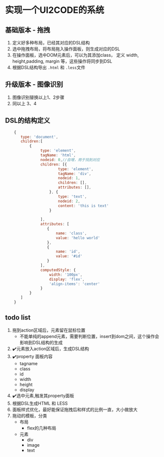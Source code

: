 # 实现一个UI2CODE的系统

## 基础版本 - 拖拽
1. 定义好多种布局，已经其对应的DSL结构
2. 选中拖拽布局，将布局拖入操作面板，则生成对应的DSL
3. 在操作面板，选中DOM元素后，可以为其添加class， 定义 width, height,padding, margin 等，这些操作将同步到DSL
4. 根据DSL结构导出 `.html` 和 `.less`文件

##  升级版本 - 图像识别
1. 图像识别替换以上1、2步骤
2. 同以上 3、4


## DSL的结构定义
```js
    {
       type: 'document',
       children:[
           {
                type: 'element',
                tagName: 'html',
                nodeid: 0,//自增，用于找到对应
                children: [{
                        type: 'element',
                        tagName: 'div',
                        nodeid: 1,
                        children: [],
                        attributes: [],
                    }, {
                        type: 'text',
                        nodeid: 2,
                        content: 'this is text'
                    }
                    
                ],
                attributes: [
                   {
                       name: 'class',
                       value: 'hello world'
                   },
                   {
                       name: 'id',
                       value: '#id'
                   }
                ],
                computedStyle: {
                    width: '100px',
                    display: 'flex',
                    'align-items': 'center'
                }
           }
       ]
    }
```


## todo list
1. 拖到action区域后，元素留在鼠标位置
    - 不能单纯的append元素，需要判断位置，insert到dom之间，这个操作会影响到DSL结构的生成
2. ✔️元素放入action区域后，生成DSL结构
3. ✔️property 面板内容
    - tagname
    - class
    - id
    - width
    - height
    - display
4. ✔️选中元素,触发其property面板
5. 根据DSL生成HTML 和 LESS
6. 面板样式优化，最好能保证拖拽后和样式的比例一直，大小做放大
7. 拖动的模板，分类
    - 布局
        - flex的几种布局
    - 元素
        - div
        - image
        - text

